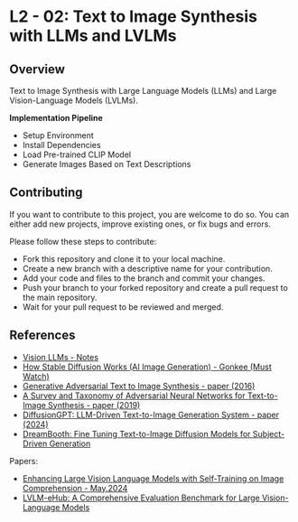 # L2 - 02: Text to Image Synthesis with LLMs and LVLMs

## Overview

Text to Image Synthesis with Large Language Models (LLMs) and Large Vision-Language Models (LVLMs).

**Implementation Pipeline**
- Setup Environment
- Install Dependencies
- Load Pre-trained CLIP Model
- Generate Images Based on Text Descriptions

## Contributing

If you want to contribute to this project, you are welcome to do so. You can either add new projects, improve existing ones, or fix bugs and errors. 

Please follow these steps to contribute:

- Fork this repository and clone it to your local machine.
- Create a new branch with a descriptive name for your contribution.
- Add your code and files to the branch and commit your changes.
- Push your branch to your forked repository and create a pull request to the main repository.
- Wait for your pull request to be reviewed and merged.

## References

- [Vision LLMs - Notes](https://github.com/afondiel/computer-science-notes/tree/master/computer-vision-notes/vision-llms)
- [How Stable Diffusion Works (AI Image Generation) - Gonkee (Must Watch)](https://www.youtube.com/watch?v=sFztPP9qPRc)
- [Generative Adversarial Text to Image Synthesis - paper (2016)](https://arxiv.org/pdf/1605.05396.pdf)
- [A Survey and Taxonomy of Adversarial Neural Networks for Text-to-Image Synthesis - paper (2019)](https://arxiv.org/pdf/1910.09399.pdf)
- [DiffusionGPT: LLM-Driven Text-to-Image Generation System - paper (2024)](https://arxiv.org/pdf/2401.10061.pdf)
- [DreamBooth: Fine Tuning Text-to-Image Diffusion Models for Subject-Driven Generation](https://dreambooth.github.io/)

Papers:
- [Enhancing Large Vision Language Models with Self-Training on Image Comprehension - May.2024](https://arxiv.org/pdf/2405.19716)
- [LVLM-eHub: A Comprehensive Evaluation Benchmark for Large Vision-Language Models](https://arxiv.org/abs/2306.09265)

